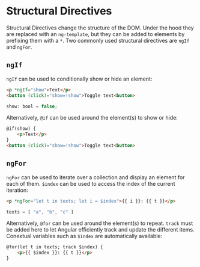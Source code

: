 # Structural Directives
Structural Directives change the structure of the DOM. Under the hood they are replaced with an `ng-template`, but they can be added to elements by prefixing them with a `*`. Two commonly used structural directives are `ngIf` and `ngFor`.

## `ngIf`
`ngIf` can be used to conditionally show or hide an element:
```html
<p *ngIf="show">Text</p>
<button (click)="show=!show">Toggle text<button>
```
```js
show: bool = false;
```
Alternatively, `@if` can be used around the element(s) to show or hide:
```html
@if(show) {
    <p>Text</p>
}
<button (click)="show=!show">Toggle text<button>
```

## `ngFor`
`ngFor` can be used to iterate over a collection and display an element for each of them. `$index` can be used to access the index of the current iteration:
```html
<p *ngFor="let t in texts; let i = $index">{{ i }}: {{ t }}</p>
```
```js
texts = [ "a", "b", "c" ]
```
Alternatively, `@for` can be used around the element(s) to repeat. `track` must be added here to let Angular efficiently track and update the different items. Conextual variables such as `$index` are automatically available:
```html
@for(let t in texts; track $index) {    
    <p>{{ $index }}: {{ t }}</p>
}
```